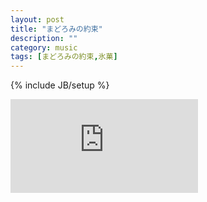 ```yaml
---
layout: post
title: "まどろみの約束"
description: ""
category: music
tags: [まどろみの約束,氷菓]
---
```

{% include JB/setup %}
<iframe frameborder="0" src="http://music.163.com/outchain/player?type=2&id=27552690&auto=0&height=66"></iframe>
<div align="center">
<br />
<br />

<br />
</div>